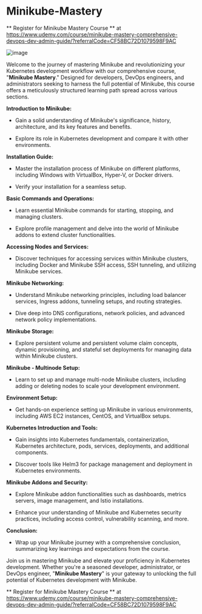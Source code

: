 # Minikube-Mastery

** Register for Minikube Mastery Course ** at https://www.udemy.com/course/minikube-mastery-comprehensive-devops-dev-admin-guide/?referralCode=CF58BC72D1079598F9AC

![image](https://github.com/user-attachments/assets/0e908ab5-3529-42fa-a8df-7b48b2ce5bf5)


Welcome to the journey of mastering Minikube and revolutionizing your Kubernetes development workflow with our comprehensive course, "**Minikube Mastery**." Designed for developers, DevOps engineers, and administrators seeking to harness the full potential of Minikube, this course offers a meticulously structured learning path spread across various sections.

**Introduction to Minikube:**

-   Gain a solid understanding of Minikube's significance, history, architecture, and its key features and benefits.

-   Explore its role in Kubernetes development and compare it with other environments.

**Installation Guide:**

-   Master the installation process of Minikube on different platforms, including Windows with VirtualBox, Hyper-V, or Docker drivers.

-   Verify your installation for a seamless setup.

**Basic Commands and Operations:**

-   Learn essential Minikube commands for starting, stopping, and managing clusters.

-   Explore profile management and delve into the world of Minikube addons to extend cluster functionalities.

**Accessing Nodes and Services:**

-   Discover techniques for accessing services within Minikube clusters, including Docker and Minikube SSH access, SSH tunneling, and utilizing Minikube services.

**Minikube Networking:**

-   Understand Minikube networking principles, including load balancer services, Ingress addons, tunneling setups, and routing strategies.

-   Dive deep into DNS configurations, network policies, and advanced network policy implementations.

**Minikube Storage:**

-   Explore persistent volume and persistent volume claim concepts, dynamic provisioning, and stateful set deployments for managing data within Minikube clusters.

**Minikube - Multinode Setup:**

-   Learn to set up and manage multi-node Minikube clusters, including adding or deleting nodes to scale your development environment.

**Environment Setup:**

-   Get hands-on experience setting up Minikube in various environments, including AWS EC2 instances, CentOS, and VirtualBox setups.

**Kubernetes Introduction and Tools:**

-   Gain insights into Kubernetes fundamentals, containerization, Kubernetes architecture, pods, services, deployments, and additional components.

-   Discover tools like Helm3 for package management and deployment in Kubernetes environments.

**Minikube Addons and Security:**

-   Explore Minikube addon functionalities such as dashboards, metrics servers, image management, and Istio installations.

-   Enhance your understanding of Minikube and Kubernetes security practices, including access control, vulnerability scanning, and more.

**Conclusion:**

-   Wrap up your Minikube journey with a comprehensive conclusion, summarizing key learnings and expectations from the course.

Join us in mastering Minikube and elevate your proficiency in Kubernetes development. Whether you're a seasoned developer, administrator, or DevOps engineer, "**Minikube Mastery**" is your gateway to unlocking the full potential of Kubernetes development with Minikube.

** Register for Minikube Mastery Course ** at https://www.udemy.com/course/minikube-mastery-comprehensive-devops-dev-admin-guide/?referralCode=CF58BC72D1079598F9AC
